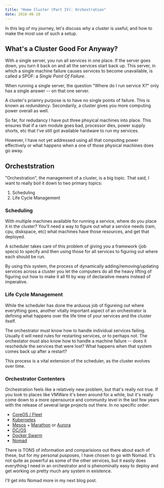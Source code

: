```yaml
---
title: "Home Cluster (Part IV): Orchestration"
date: 2016-06-10
---
```


In this leg of my journey, let's discuss  _why_ a cluster is useful, and how to make the most use of such a setup.

## What's a Cluster Good For Anyway?

With a single server, you run all services in one place. If the server goes down, you turn it back on and all the services start back up. This server, in which a single machine failure causes services to become unavailable, is called a SPOF: a _Single Point Of Failure_.

When running a single server, the question "Where do I run service X?" only has a single answer -- on that one server.

A cluster's priamry purpose is to have no single points of failure. This is known as _redundancy_. Secondarily, a cluster gives you more computing power overall as well.

So far, for redudancy I have put three phsyical machines into place. This ensures that if a ram module goes bad, processor dies, power supply shorts, etc that I've still got available hardware to run my services.

However, I have not yet addressed using all that computing power effectively or what happens when a one of those physical machines does go away.

## Orcheststration

"Orchestration", the management of a cluster, is a big topic. That said, I want to really boil it down to two primary topics:

1. Scheduling
2. Life Cycle Management

### Scheduling

With multiple machines available for running a service, where do you place it in the cluster? You'll need a way to figure out what a service needs (ram, cpu, diskspace, etc) what machines have those resources, and get that deployed.

A scheduler takes care of this problem of giving you a framework (job specs) to specify and then using those for all services to figuring out where each  should be run.

By using this system, the process of dynamically adding/removing/updating services across a cluster you let the computers do all the heavy lifting of figuring out how to make it all fit by way of declarative means instead of imperative.

### Life Cycle Management

While the scheduler has done the arduous job of figureing out where everything goes, another vitally important aspect of an orchestrator is defining what happens over the life time of your services and the cluster itself.

The orchestrator must know how to handle individual services failing. Usually it will need rules for restarting services, or to perhaps not. The orchestator must also know how to handle a machine failure -- does it reschedule the services that were lost? What happens when that system comes back up after a restart?

This process is a vital extension of the scheduler, as the cluster evolves over time.

### Orchestrator Contenters

Orchestration feels like a relatively new problem, but that's really not true. If you look to places like VMWare it's been around for a while, but it's really come down to a more opensource and community level in the last few years with the release of several large projects out there. In no specific order:

- [CoreOS / Fleet](https://coreos.com/)
- [Kubernetes](http://kubernetes.io/)
- [Mesos](http://mesos.apache.org/) + [Marathon](https://mesosphere.github.io/marathon/) or [Aurora](http://aurora.apache.org/)
- [DC/OS](https://dcos.io/)
- [Docker Swarm](https://docs.docker.com/swarm/)
- [Nomad](https://www.nomadproject.io/)

There is TONS of information and comparisions out there about each of these, but for my personal pusposes, I have chosen to go with Nomad. It's not quite as powerful as some of the other services, but it easily does everything I need in an orchestrator and is phenominally easy to deploy and get working on pretty much any system in existence.

I'll get into Nomad more in my next blog post.